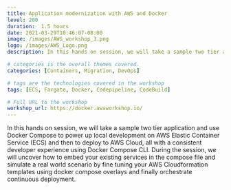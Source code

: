 ```yaml
---
title: Application modernization with AWS and Docker
level: 200
duration:  1.5 hours
date: 2021-03-29T10:46:07-08:00
image: /images/AWS_workshop_3.png
logo: /images/AWS_Logo.png
description: In this hands on session, we will take a sample two tier application and use Docker Compose to power up local development on AWS Elastic Container Service (ECS) and then to deploy to AWS Cloud, all with a consistent developer experience using Docker Compose CLI. During the session, we will uncover how to embed your existing services in the compose file and simulate a real world scenario by fine tuning your AWS Cloudformation templates using docker compose overlays and finally orchestrate continuous deployment.

# categories is the overall themes covered. 
categories: [Containers, Migration, DevOps]

# tags are the technologies covered in the workshop
tags: [ECS, Fargate, Docker, Codepipeline, CodeBuild]

# Full URL to the workshop
workshop_url: https://docker.awsworkshop.io/
---
```


In this hands on session, we will take a sample two tier application and use Docker Compose to power up local development on AWS Elastic Container Service (ECS) and then to deploy to AWS Cloud, all with a consistent developer experience using Docker Compose CLI. During the session, we will uncover how to embed your existing services in the compose file and simulate a real world scenario by fine tuning your AWS Cloudformation templates using docker compose overlays and finally orchestrate continuous deployment.